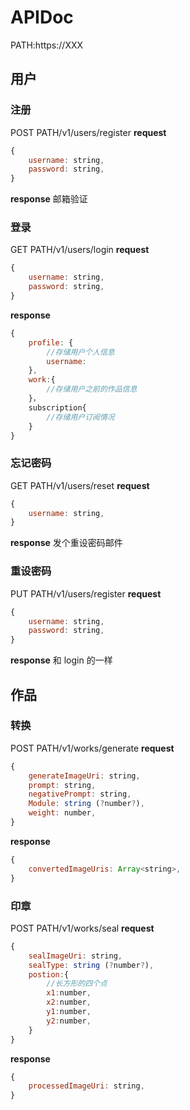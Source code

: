 # APIDoc

PATH:https://XXX

## 用户

### 注册

POST PATH/v1/users/register
**request**

```js
{
    username: string,
    password: string,
}
```

**response**
邮箱验证

### 登录

GET PATH/v1/users/login
**request**

```js
{
    username: string,
    password: string,
}
```

**response**

```js
{
    profile: {
        //存储用户个人信息
        username:
    },
    work:{
        //存储用户之前的作品信息
    }，
    subscription{
        //存储用户订阅情况
    }
}
```

### 忘记密码

GET PATH/v1/users/reset
**request**

```js
{
    username: string,
}
```

**response**
发个重设密码邮件

### 重设密码

PUT PATH/v1/users/register
**request**

```js
{
    username: string,
    password: string,
}
```

**response**
和 login 的一样

## 作品

### 转换

POST PATH/v1/works/generate
**request**

```js
{
    generateImageUri: string,
    prompt: string,
    negativePrompt: string,
    Module: string (?number?),
    weight: number,
}
```

**response**

```js
{
    convertedImageUris: Array<string>,
}
```

### 印章

POST PATH/v1/works/seal
**request**

```js
{
    sealImageUri: string,
    sealType: string (?number?),
    postion:{
        //长方形的四个点
        x1:number,
        x2:number,
        y1:number,
        y2:number,
    }
}
```

**response**

```js
{
    processedImageUri: string,
}
```
